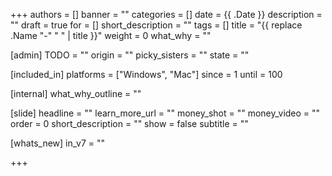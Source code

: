 +++
authors = []
banner = ""
categories = []
date = {{ .Date }}
description = ""
draft = true
for = []
short_description = ""
tags = []
title = "{{ replace .Name "-" " " | title }}"
weight = 0
what_why = ""

[admin]
  TODO = ""
  origin = ""
  picky_sisters = ""
  state = ""

[included_in]
  platforms = ["Windows", "Mac"]
  since = 1
  until = 100

[internal]
  what_why_outline = ""

[slide]
  headline = ""
  learn_more_url = ""
  money_shot = ""
  money_video = ""
  order = 0
  short_description = ""
  show = false
  subtitle = ""

[whats_new]
  in_v7 = ""

+++
